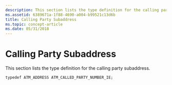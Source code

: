 ```yaml
---
description: This section lists the type definition for the calling party subaddress.
ms.assetid: 6389671a-1f88-4690-a004-b99521c13d6b
title: Calling Party Subaddress
ms.topic: concept-article
ms.date: 05/31/2018
---
```


# Calling Party Subaddress

This section lists the type definition for the calling party subaddress.

``` syntax
typedef ATM_ADDRESS ATM_CALLED_PARTY_NUMBER_IE;
```

 

 



